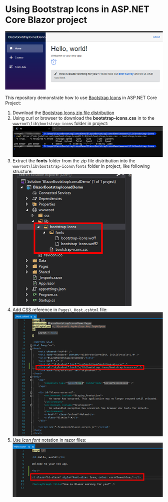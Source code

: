 # Using Bootstrap Icons in ASP.NET Core Blazor project

![Resulting screen shot](./screenshots/resulting_webpage.png)


This repository demonstrate how to use [Bootstrap Icons](https://icons.getbootstrap.com/) in ASP.NET Core Project:

1. Download the [Bootstrap Icons zip file distribution](https://github.com/twbs/icons/releases)
2. Using curl or browser to download the **bootstrap-icons.css** in to the `wwwroot\lib\bootstrap-icons` folder in project:  
   ![Curl download bootstrap-icons.css file](./screenshots/02_download_css.png)
3. Extract the **fonts** folder from the zip file distribution into the `wwwroot\lib\bootstrap-icons\fonts` folder in project, like following structure:  
   ![project files structure](./screenshots/03_project_structure.png)
4. Add CSS reference in `Pages\_Host.cshtml` file:  
   ![Add CSS reference in _Host.cshtml](./screenshots/04_reference_css_file.png)
5. Use *Icon font* notation in razor files:  
   ![Use icon font notation in razor file](./screenshots/05_icon_font_notation.png)
